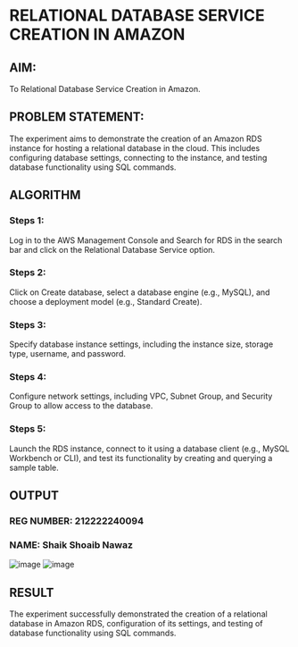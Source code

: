  # RELATIONAL DATABASE SERVICE CREATION IN AMAZON
  ## AIM:
  To Relational Database Service Creation in Amazon.
## PROBLEM STATEMENT:
The experiment aims to demonstrate the creation of an Amazon RDS instance for hosting a relational database in the cloud. This includes configuring database settings, connecting to the instance, and testing database functionality using SQL commands.

## ALGORITHM
 ### Steps 1:
Log in to the AWS Management Console and Search for RDS in the search bar and click on the Relational Database Service option.

 ### Steps 2:
Click on Create database, select a database engine (e.g., MySQL), and choose a deployment model (e.g., Standard Create).
 ### Steps 3:
Specify database instance settings, including the instance size, storage type, username, and password.
 
 ### Steps 4:
Configure network settings, including VPC, Subnet Group, and Security Group to allow access to the database.
 
 ### Steps 5:
Launch the RDS instance, connect to it using a database client (e.g., MySQL Workbench or CLI), and test its functionality by creating and querying a sample table.

## OUTPUT
### REG NUMBER: 212222240094
### NAME: Shaik Shoaib Nawaz
![image](https://github.com/user-attachments/assets/7e916fe5-3a81-4622-a554-21698dae921b)
![image](https://github.com/user-attachments/assets/a98c8359-98bc-4cac-81da-ad74ec820086)

## RESULT
The experiment successfully demonstrated the creation of a relational database in Amazon RDS, configuration of its settings, and testing of database functionality using SQL commands.
 

  


